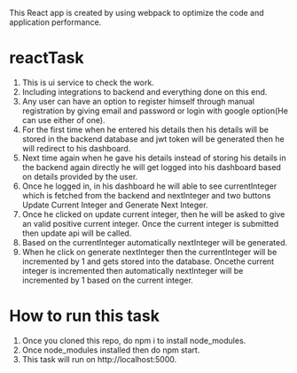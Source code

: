 This React app is created by using webpack to optimize the code and application performance.
# reactTask
1. This is ui service to check the work.
2. Including integrations to backend and everything done on this end.
3. Any user can have an option to register himself through manual registration by giving email and password or login with google option(He can use either of one).
4. For the first time when he entered his details then his details will be stored in the backend database and jwt token will be generated then he will redirect to his dashboard.
5. Next time again when he gave his details instead of storing his details in the backend again directly he will get logged into his dashboard based on details provided by the user.
6. Once he logged in, in his dashboard he will able to see currentInteger which is fetched from the backend and nextInteger and two buttons Update Current Integer and Generate Next Integer.
7. Once he clicked on update current integer, then he will be asked to give an valid positive current integer. Once the current integer is submitted then update api will be called.
8. Based on the currentInteger automatically nextInteger will be generated.
9. When he click on generate nextInteger then the currentInteger will be incremented by 1 and gets stored into the database. Oncethe current integer is incremented then automatically nextInteger will be incremented by 1 based on the current integer.

# How to run this task
1. Once you cloned this repo, do npm i to install node_modules.
2. Once node_modules installed then do npm start.
3. This task will run on http://localhost:5000.